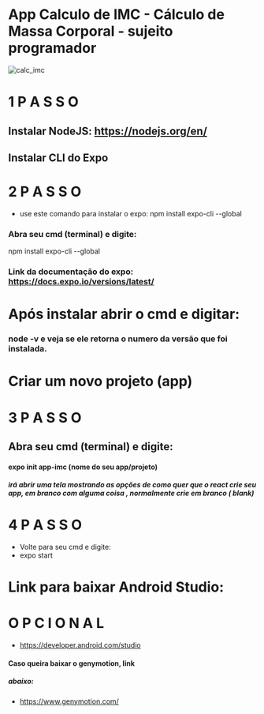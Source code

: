 # App Calculo de IMC - Cálculo de Massa Corporal - sujeito programador

![calc_imc](https://user-images.githubusercontent.com/5197047/88866874-4c3b7300-d1e2-11ea-9888-985b800f266f.png)


# 1 P A S S O
## Instalar NodeJS: https://nodejs.org/en/ 
## Instalar CLI do Expo
# 2 P A S S O
* use este comando para instalar o expo: npm install expo-cli --global
### Abra seu cmd (terminal) e digite:
  npm install expo-cli --global
### Link da documentação do expo: https://docs.expo.io/versions/latest/
# Após instalar abrir o cmd e digitar:
### node -v e veja se ele retorna o numero da versão que foi instalada.

# Criar um novo projeto (app)

# 3 P A S S O
## Abra seu cmd (terminal) e digite:
#### expo init app-imc (nome do seu app/projeto)
##### irá abrir uma tela mostrando as opções de como quer que o react crie seu app, em branco com alguma coisa , normalmente crie em branco ( blank)

# 4 P A S S O
* Volte para seu cmd e digite:
* expo start
# Link para baixar Android Studio:
# O P C I O N A L
* https://developer.android.com/studio
#### Caso queira baixar o genymotion, link
##### abaixo:
* https://www.genymotion.com/

